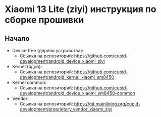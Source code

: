 # Xiaomi 13 Lite (ziyi) инструкция по сборке прошивки

## Начало
* Device tree (дерево устройства):
  * Ссылка на репозиторий: https://github.com/cupid-development/android_device_xiaomi_ziyi
* Kernel (ядро):
  * Ссылка на репозиторий: https://github.com/cupid-development/android_kernel_xiaomi_sm8450
* Kernel common:
  * Ссылка на репозиторий: https://github.com/cupid-development/android_device_xiaomi_sm8450-common
* Vendor:
  * Ссылка на репозиторий: https://git.mainlining.org/cupid-development/proprietary_vendor_xiaomi_ziyi
